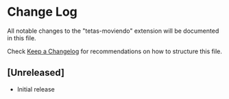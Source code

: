 # Change Log

All notable changes to the "tetas-moviendo" extension will be documented in this file.

Check [Keep a Changelog](http://keepachangelog.com/) for recommendations on how to structure this file.

## [Unreleased]

- Initial release